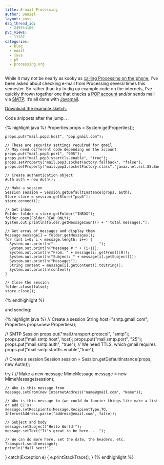 ```yaml
---
title: E-mail Processing
author: Daniel
layout: post
dsq_thread_id:
  - 249554100
pvc_views:
  - 11187
categories:
  - blog
  - email
  - java
  - p5
  - processing.org
---
```

<p>While it may not be nearly as kooky as <a href="http://shiffman.net/p5/asterisk">calling Processing on the phone</a>, I&#8217;ve been asked about checking e-mail from Processing several times this semester.  So rather than try to dig up example code on the internets, I&#8217;ve quickly thrown together one that checks a <a href="http://en.wikipedia.org/wiki/Post_Office_Protocol">POP account</a> and/or sends mail via <a href="http://en.wikipedia.org/wiki/Smtp">SMTP</a>.  It&#8217;s all done with <a href="http://en.wikipedia.org/wiki/Smtp">Javamail</a>.</p>
<p><a href="http://shiffman.net/p5/Email.zip">Download the example sketch.</a></p>
<p>Code snippets after the jump. . .</p>
<p><!--more--></p>
{% highlight java %}
    Properties props = System.getProperties();

    props.put("mail.pop3.host", "pop.gmail.com");
    
    // These are security settings required for gmail
    // May need different code depending on the account
    props.put("mail.pop3.port", "995");
    props.put("mail.pop3.starttls.enable", "true");
    props.setProperty("mail.pop3.socketFactory.fallback", "false");
    props.setProperty("mail.pop3.socketFactory.class","javax.net.ssl.SSLSocketFactory");

    // Create authentication object
    Auth auth = new Auth();
    
    // Make a session
    Session session = Session.getDefaultInstance(props, auth);
    Store store = session.getStore("pop3");
    store.connect();
    
    // Get inbox
    Folder folder = store.getFolder("INBOX");
    folder.open(Folder.READ_ONLY);
    System.out.println(folder.getMessageCount() + " total messages.");
    
    // Get array of messages and display them
    Message message[] = folder.getMessages();
    for (int i=0; i < message.length; i++) {
      System.out.println("---------------------");
      System.out.println("Message # " + (i+1));
      System.out.println("From: " + message[i].getFrom()[0]);
      System.out.println("Subject: " + message[i].getSubject());
      System.out.println("Message:");
      String content = message[i].getContent().toString(); 
      System.out.println(content);
    }
    
    // Close the session
    folder.close(false);
    store.close();
{% endhighlight %}
<p>and sending:</p>
{% highlight java %}
  // Create a session
  String host="smtp.gmail.com";
  Properties props=new Properties();

  // SMTP Session
  props.put("mail.transport.protocol", "smtp");
  props.put("mail.smtp.host", host);
  props.put("mail.smtp.port", "25");
  props.put("mail.smtp.auth", "true");
  // We need TTLS, which gmail requires
  props.put("mail.smtp.starttls.enable","true");

  // Create a session
  Session session = Session.getDefaultInstance(props, new Auth());

  try
  {
    // Make a new message
    MimeMessage message = new MimeMessage(session);

    // Who is this message from
    message.setFrom(new InternetAddress("name@gmail.com", "Name"));

    // Who is this message to (we could do fancier things like make a list or add CC's)
    message.setRecipients(Message.RecipientType.TO, InternetAddress.parse("address@email.com", false));

    // Subject and body
    message.setSubject("Hello World!");
    message.setText("It's great to be here. . .");

    // We can do more here, set the date, the headers, etc.
    Transport.send(message);
    println("Mail sent!");
  }
  catch(Exception e)
  {
    e.printStackTrace();
  }
{% endhighlight %}

